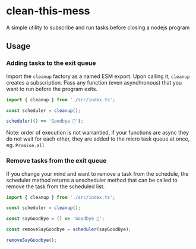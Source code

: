 # clean-this-mess

A simple utility to subscribe and run tasks before closing a nodejs program

## Usage

### Adding tasks to the exit queue

Import the `cleanup` factory as a named ESM export. Upon calling it, `cleanup` creates a subscription. Pass any function (even asynchronous) that you want to run before the program exits.

```typescript
import { cleanup } from './src/index.ts';

const scheduler = cleanup();

scheduler(() => 'Goodbye 👋');
```

Note: order of execution is not warrantied, if your functions are async they do not wait for each other, they are added to the micro task queue at once, eg. `Promise.all`

### Remove tasks from the exit queue

If you change your mind and want to remove a task from the schedule, the scheduler method returns a unscheduler method that can be called to remove the task from the scheduled list.

```typescript
import { cleanup } from './src/index.ts';

const scheduler = cleanup();

const sayGoodBye = () => 'Goodbye 👋';

const removeSayGoodbye = scheduler(sayGoodBye);

removeSayGoodbye();
```
